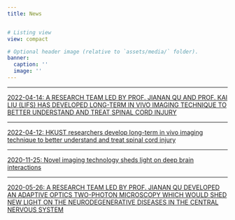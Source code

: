 ```yaml
---
title: News


# Listing view
view: compact

# Optional header image (relative to `assets/media/` folder).
banner:
  caption: ''
  image: ''
---
```

<hr>

[2022-04-14: A RESEARCH TEAM LED BY PROF. JIANAN QU AND PROF. KAI LIU (LIFS) HAS DEVELOPED LONG-TERM IN VIVO IMAGING TECHNIQUE TO BETTER UNDERSTAND AND TREAT SPINAL CORD INJURY](https://ece.hkust.edu.hk/news/research-team-led-prof-jianan-qu-and-prof-kai-liu-lifs-has-developed-long-term-vivo-imaging)  

<hr>

[2022-04-12: HKUST researchers develop long-term in vivo imaging technique to better understand and treat spinal cord injury](https://spinalcordinjuryzone.com/news/56726/hkust-researchers-develop-long-term-in-vivo-imaging-technique-to-better-understand-and-treat-spinal-cord-injury)

<hr>

[2020-11-25: Novel imaging technology sheds light on deep brain interactions](https://projects.croucher.org.hk/news/novel-imaging-technology-sheds-light-on-deep-brain-interactions)

<hr>

[2020-05-26: A RESEARCH TEAM LED BY PROF. JIANAN QU DEVELOPED AN ADAPTIVE OPTICS TWO-PHOTON MICROSCOPY WHICH WOULD SHED NEW LIGHT ON THE NEURODEGENERATIVE DISEASES IN THE CENTRAL NERVOUS SYSTEM](https://ece.hkust.edu.hk/news/research-team-led-prof-jianan-qu-developed-adaptive-optics-two-photon-microscopy-which-would)

